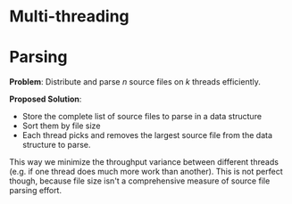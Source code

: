 Multi-threading
========

# Parsing
__Problem__: Distribute and parse _n_ source files on _k_ threads efficiently.

__Proposed Solution__:  
* Store the complete list of source files to parse in a data structure
* Sort them by file size
* Each thread picks and removes the largest source file from the data structure to parse.

This way we minimize the throughput variance between different threads (e.g. if one thread does much more work than another). This is not perfect though, because file size isn't a comprehensive measure of source file parsing effort.
